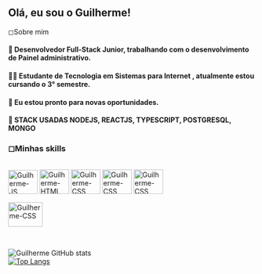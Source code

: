 <h2>Olá, eu sou o Guilherme!</h2> 
        ◻Sobre mim
<h4>🔹 Desenvolvedor Full-Stack Junior, trabalhando com o desenvolvimento de Painel administrativo.</h4>

<h4>👨‍🎓 Estudante de Tecnologia em Sistemas para Internet , atualmente estou cursando o 3° semestre.</h4>

<h4>🔹 Eu estou pronto para novas oportunidades. </h4>

<h4>🔹 STACK USADAS NODEJS, REACTJS, TYPESCRIPT, POSTGRESQL, MONGO</h4>

<h3>◻Minhas skills</h3>

<br>
<div>
  <img align="center" alt="Guilherme-JS" height="49" width="60" src="https://cdn.jsdelivr.net/gh/devicons/devicon/icons/javascript/javascript-plain.svg"/>

  <img align="center" alt="Guilherme-HTML" height="50" width="60" src="https://cdn.jsdelivr.net/gh/devicons/devicon/icons/html5/html5-original-wordmark.svg" />

  <img align="center" alt="Guilherme-CSS" height="50" width="60" src="https://cdn.jsdelivr.net/gh/devicons/devicon/icons/css3/css3-original-wordmark.svg" />

  <img align="center" alt="Guilherme-CSS" height="50" width="60" src="https://cdn.jsdelivr.net/gh/devicons/devicon/icons/java/java-plain-wordmark.svg" />

  <img align="center" alt="Guilherme-CSS" height="50" width="60" src="https://cdn.jsdelivr.net/gh/devicons/devicon/icons/postgresql/postgresql-original-wordmark.svg" />
  
</div>

<br>

<a href="https://www.linkedin.com/in/guilherme-santana-81a909182/">
<img align="center" alt="Guilherme-CSS" height="50" width="70" src="https://cdn.jsdelivr.net/gh/devicons/devicon/icons/linkedin/linkedin-original.svg" /> </a> </p>

<br>

![Guilherme GitHub stats](https://github-readme-stats.vercel.app/api?username=GuilhermeSSantana&show_icons=true&theme=radical)<br> 
[![Top Langs](https://github-readme-stats.vercel.app/api/top-langs/?username=GuilhermeSSantana&langs_count=8)](https://github.com/GuilhermeSSantana/github-readme-stats)
